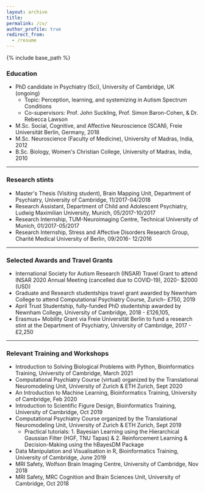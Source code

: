 ```yaml
---
layout: archive
title: 
permalink: /cv/
author_profile: true
redirect_from:
  - /resume
---
```


{% include base_path %}

### Education

* PhD candidate in Psychiatry (Sci), University of Cambridge, UK (ongoing)
  * Topic: Perception, learning, and systemizing in Autism Spectrum Conditions
  * Co-supervisors: Prof. John Suckling, Prof. Simon Baron-Cohen, & Dr. Rebecca Lawson
* M.Sc. Social, Cognitive, and Affective Neuroscience (SCAN), Freie Universität Berlin, Germany, 2018
* M.Sc. Neuroscience (Faculty of Medicine), University of Madras, India, 2012
* B.Sc. Biology, Women's Christian College, University of Madras, India, 2010


***

### Research stints

* Master's Thesis (Visiting student), Brain Mapping Unit, Department of Psychiatry,  University of Cambridge, 11/2017-04/2018
* Research Assistant, Department of Child and Adolescent Psychiatry, Ludwig Maximilian University, Munich, 05/2017-10/2017
* Research Internship, TUM-Neuroimaging Centre, Technical University of Munich, 01/2017-05/2017
* Research Internship, Stress and Affective Disorders Research Group, Charité Medical University of Berlin, 09/2016- 12/2016

***

### Selected Awards and Travel Grants

* International Society for Autism Research (INSAR) Travel Grant to attend INSAR 2020 Annual Meeting (cancelled due to COVID-19), 2020- $2000 (USD)
* Graduate and Research studentships travel grant awarded by Newnham College to attend Computational Psychiatry Course, Zurich- £750, 2019
* April Trust Studentship, fully-funded PhD studentship awarded by Newnham College, University of Cambridge, 2018 - £126,105, 
* Erasmus+ Mobility Grant via Freie Universität Berlin to fund a research stint at the Department of Psychiatry, University of Cambridge, 2017 - £2,250


***

### Relevant Training and Workshops

* Introduction to Solving Biological Problems with Python, Bioinformatics Training, University of Cambridge, March 2021
* Computational Psychiatry Course (virtual) organized by the Translational Neuromodeling Unit, University of Zurich & ETH Zurich, Sept 2020
* An Introduction to Machine Learning, Bioinformatics Training, University of Cambridge, Feb 2020
* Introduction to Scientific Figure Design, Bioinformatics Training, University of Cambridge, Oct 2019
* Computational Psychiatry Course organized by the Translational Neuromodeling Unit, University of Zurich & ETH Zurich, Sept 2019
  * Practical tutorials: 1. Bayesian Learning using the Hierarchical Gaussian Filter (HGF, TNU Tapas) & 2. Reinforcement Learning & Decision-Making using the hBayesDM Package
* Data Manipulation and Visualisation in R, Bioinformatics Training, University of Cambridge, June 2019
* MRI Safety, Wolfson Brain Imaging Centre, University of Cambridge, Nov 2018
* MRI Safety, MRC Cognition and Brain Sciences Unit, University of Cambridge, Oct 2018
